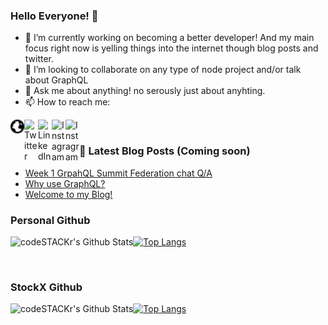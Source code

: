 ### Hello Everyone! 👋

- 🔭 I’m currently working on becoming a better developer! And my main focus right now is yelling things into the internet though blog posts and twitter.
- 👯 I’m looking to collaborate on any type of node project and/or talk about GraphQL
- 💬 Ask me about anything! no serously just about anyhting.
- 📫 How to reach me: 

[<img align="left" alt="https://kyleschrade-blog.netlify.app" width="22px" src="https://raw.githubusercontent.com/iconic/open-iconic/master/svg/globe.svg" />][website]
[<img align="left" alt="Twitter" width="22px" src="https://cdn.jsdelivr.net/npm/simple-icons@v3/icons/twitter.svg" />][twitter]
[<img align="left" alt="LinkedIn" width="22px" src="https://cdn.jsdelivr.net/npm/simple-icons@v3/icons/linkedin.svg" />][linkedin]
[<img align="left" alt="Instagram" width="22px" src="https://cdn.jsdelivr.net/npm/simple-icons@v3/icons/instagram.svg" />][instagram]
[<img align="left" alt="Instagram" width="22px" src="https://cdn.jsdelivr.net/npm/simple-icons@v3/icons/gmail.svg" />][Email]

<br />

### 📕 Latest Blog Posts (Coming soon)
<!-- BLOG-POST-LIST:START -->
- [Week 1 GrpahQL Summit Federation chat Q/A](https://lumen.netlify.com/posts/GQL-Summit-w1-qa)
- [Why use GraphQL?](https://lumen.netlify.com/posts/why-use-graphql)
- [Welcome to my Blog!](https://lumen.netlify.com/posts/welcome)
<!-- BLOG-POST-LIST:END -->

### Personal Github

<img align="left" alt="codeSTACKr's Github Stats" src="https://github-readme-stats.vercel.app/api?username=kschrade&show_icons=true&hide_border=true&theme=radical" />

[![Top Langs](https://github-readme-stats.vercel.app/api/top-langs/?username=anuraghazra&layout=kschrade&layout=compact&theme=radical)](https://github.com/anuraghazra/github-readme-stats)

<br />

### StockX Github

<img align="left" alt="codeSTACKr's Github Stats" src="https://github-readme-stats.vercel.app/api?username=kyleschrade&show_icons=true&hide_border=true&theme=radical&count_private=true" />


[![Top Langs](https://github-readme-stats.vercel.app/api/top-langs/?username=anuraghazra&layout=kyleschrade&layout=compact&theme=radical)](https://github.com/anuraghazra/github-readme-stats)

<br />


[website]: https://kyleschrade-blog.netlify.app/
[twitter]: https://twitter.com/codeSTACKr
[email]: kyleschrade2@gmail.com
[instagram]: https://instagram.com/codeSTACKr
[linkedin]: https://www.linkedin.com/in/kyle-schrade-63a003aa